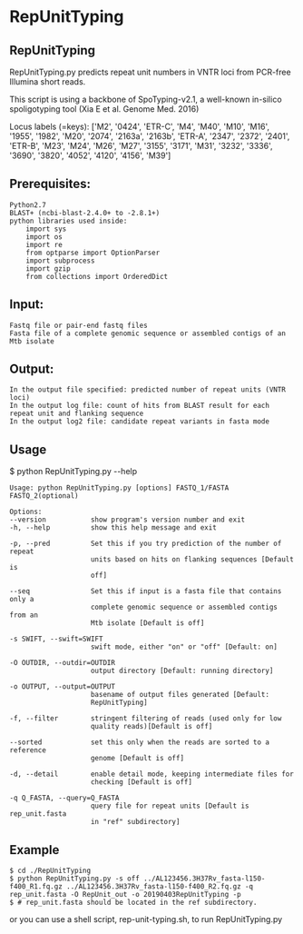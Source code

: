 # RepUnitTyping

## RepUnitTyping
RepUnitTyping.py predicts repeat unit numbers in VNTR loci from PCR-free Illumina short reads.

This script is using a backbone of SpoTyping-v2.1, a well-known in-silico spoligotyping tool (Xia E et al. Genome Med. 2016)

Locus labels (=keys): 
['M2', '0424', 'ETR-C', 'M4', 'M40', 'M10', 'M16', '1955', '1982', 'M20', '2074', '2163a', '2163b', 'ETR-A', '2347', '2372', '2401', 'ETR-B', 'M23', 'M24', 'M26', 'M27', '3155', '3171', 'M31', '3232', '3336', '3690', '3820', '4052', '4120', '4156', 'M39']

## Prerequisites:
    Python2.7
    BLAST+ (ncbi-blast-2.4.0+ to -2.8.1+)
    python libraries used inside:
	    import sys
	    import os
	    import re
	    from optparse import OptionParser
	    import subprocess
	    import gzip
	    from collections import OrderedDict
    
## Input:
    Fastq file or pair-end fastq files
    Fasta file of a complete genomic sequence or assembled contigs of an Mtb isolate

## Output:
    In the output file specified: predicted number of repeat units (VNTR loci)
    In the output log file: count of hits from BLAST result for each repeat unit and flanking sequence
    In the output log2 file: candidate repeat variants in fasta mode

## Usage
$ python RepUnitTyping.py --help

    Usage: python RepUnitTyping.py [options] FASTQ_1/FASTA FASTQ_2(optional)

    Options:
    --version           show program's version number and exit
    -h, --help          show this help message and exit
  
    -p, --pred          Set this if you try prediction of the number of repeat
                        units based on hits on flanking sequences [Default is
                        off]
                        
    --seq               Set this if input is a fasta file that contains only a
                        complete genomic sequence or assembled contigs from an
                        Mtb isolate [Default is off]
                        
    -s SWIFT, --swift=SWIFT
                        swift mode, either "on" or "off" [Default: on]
                        
    -O OUTDIR, --outdir=OUTDIR
                        output directory [Default: running directory]
                        
    -o OUTPUT, --output=OUTPUT
                        basename of output files generated [Default:
                        RepUnitTyping]
                        
    -f, --filter        stringent filtering of reads (used only for low
                        quality reads)[Default is off]
                        
    --sorted            set this only when the reads are sorted to a reference
                        genome [Default is off]
                        
    -d, --detail        enable detail mode, keeping intermediate files for
                        checking [Default is off]
                        
    -q Q_FASTA, --query=Q_FASTA
                        query file for repeat units [Default is rep_unit.fasta
                        in "ref" subdirectory]
                        
## Example
    $ cd ./RepUnitTyping
    $ python RepUnitTyping.py -s off ../AL123456.3H37Rv_fasta-l150-f400_R1.fq.gz ../AL123456.3H37Rv_fasta-l150-f400_R2.fq.gz -q rep_unit.fasta -O RepUnit_out -o 20190403RepUnitTyping -p
    $ # rep_unit.fasta should be located in the ref subdirectory.
or you can use a shell script, rep-unit-typing.sh, to run RepUnitTyping.py
